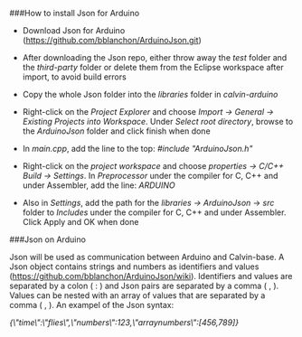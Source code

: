 ###How to install Json for Arduino

-   Download Json for Arduino
    (<https://github.com/bblanchon/ArduinoJson.git>)

-   After downloading the Json repo, either throw away the *test* folder
    and the *third-party* folder or delete them from the Eclipse
    workspace after import, to avoid build errors

-   Copy the whole Json folder into the *libraries* folder in
    *calvin-arduino*

-   Right-click on the *Project Explorer* and choose *Import -&gt;
    General -&gt; Existing Projects into Workspace*. Under *Select root
    directory*, browse to the *ArduinoJson* folder and click finish when
    done

-   In *main.cpp*, add the line to the top: *\#include "ArduinoJson.h"*

-   Right-click on the *project workspace* and choose *properties -&gt;
    C/C++ Build -&gt; Settings*. In *Preprocessor* under the compiler
    for C, C++ and under Assembler, add the line: *ARDUINO*

-   Also in *Settings*, add the path for the *libraries -&gt;
    ArduinoJson* -&gt; *src* folder to *Includes* under the compiler for
    C, C++ and under Assembler. Click Apply and OK when done

###Json on Arduino

Json will be used as communication between Arduino and Calvin-base. A
Json object contains strings and numbers as identifiers and values
(<https://github.com/bblanchon/ArduinoJson/wiki>). Identifiers and
values are separated by a colon ( : ) and Json pairs are separated by a
comma ( , ). Values can be nested with an array of values that are
separated by a comma ( , ). An exampel of the Json syntax:

*{\\"time\\":\\"flies\\",\\"numbers\\":123,\\"arraynumbers\\":\[456,789\]}*
